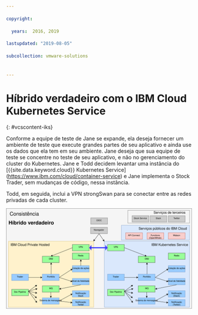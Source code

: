 ```yaml
---

copyright:

  years:  2016, 2019

lastupdated: "2019-08-05"

subcollection: vmware-solutions


---
```


# Híbrido verdadeiro com o IBM Cloud Kubernetes Service
{: #vcscontent-iks}

Conforme a equipe de teste de Jane se expande, ela deseja fornecer um ambiente de teste
que execute grandes partes de seu aplicativo e ainda use os dados que ela tem
em seu ambiente. Jane deseja que sua equipe de teste se concentre no teste
de seu aplicativo, e não no gerenciamento do cluster do Kubernetes. Jane e Todd decidem levantar uma instância do [{{site.data.keyword.cloud}} Kubernetes
Service] (https://www.ibm.com/cloud/container-service) e Jane
implementa o Stock Trader, sem mudanças de código, nessa instância.

Todd, em seguida, inclui a VPN strongSwan para se conectar entre as redes
privadas de cada cluster.

![Stock Trader como um verdadeiro aplicativo híbrido](../../images/vcscontent-truehybrid.svg "Stock Trader como um verdadeiro aplicativo híbrido")
